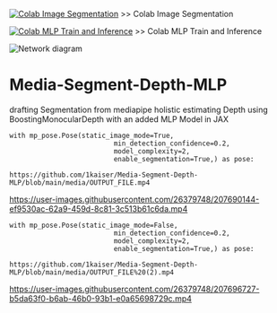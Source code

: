[![Colab Image Segmentation](https://colab.research.google.com/assets/colab-badge.svg)](https://colab.research.google.com/github/1kaiser/Media-Segment-Depth-MLP/blob/main/Segmentation_Depth_MLP.ipynb) >> Colab Image Segmentation


[![Colab MLP Train and Inference](https://colab.research.google.com/assets/colab-badge.svg)](https://colab.research.google.com/github/1kaiser/Media-Segment-Depth-MLP/blob/main/MLP_Image_Train_Inference_JAX.ipynb) >> Colab MLP Train and Inference


![Network diagram](https://user-images.githubusercontent.com/3310961/85066930-ad444580-b164-11ea-9cc0-17494679e71f.png)

# Media-Segment-Depth-MLP
drafting Segmentation from mediapipe holistic estimating Depth using BoostingMonocularDepth with an added MLP Model in JAX

```
with mp_pose.Pose(static_image_mode=True, 
                          min_detection_confidence=0.2,
                          model_complexity=2, 
                          enable_segmentation=True,) as pose:
```
```
https://github.com/1kaiser/Media-Segment-Depth-MLP/blob/main/media/OUTPUT_FILE.mp4
```
https://user-images.githubusercontent.com/26379748/207690144-ef9530ac-62a9-459d-8c81-3c513b61c6da.mp4



```
with mp_pose.Pose(static_image_mode=False, 
                          min_detection_confidence=0.2,
                          model_complexity=2, 
                          enable_segmentation=True,) as pose:
```
```
https://github.com/1kaiser/Media-Segment-Depth-MLP/blob/main/media/OUTPUT_FILE%20(2).mp4
```
https://user-images.githubusercontent.com/26379748/207696727-b5da63f0-b6ab-46b0-93b1-e0a65698729c.mp4


